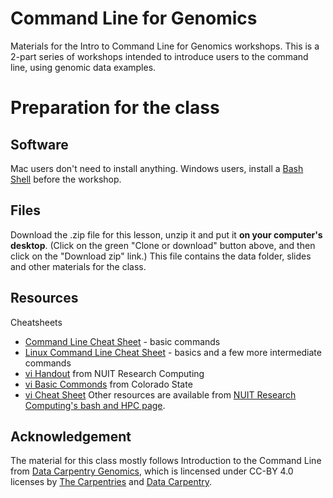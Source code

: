 # Command Line for Genomics
Materials for the Intro to Command Line for Genomics workshops. This is a 2-part series of workshops intended to introduce users to the command line, using genomic data examples. 

# Preparation for the class
## Software
Mac users don't need to install anything. Windows users, install a [Bash Shell](https://workshops.rcs.northwestern.edu/install/bash/) before the workshop.

## Files
Download the .zip file for this lesson, unzip it and put it **on your computer's desktop**. (Click on the green "Clone or download" button above, and then click on the "Download zip" link.) This file contains the data folder, slides and other materials for the class.

## Resources
Cheatsheets
* [Command Line Cheat Sheet](https://www.git-tower.com/blog/command-line-cheat-sheet/) - basic commands
* [Linux Command Line Cheat Sheet](https://www.cheatography.com/davechild/cheat-sheets/linux-command-line/pdf/) - basics and a few more intermediate commands
* [vi Handout](https://nuitrcs.github.io/commandlineworkshop/vibasics.pdf) from NUIT Research Computing
* [vi Basic Commonds](https://www.cs.colostate.edu/helpdocs/vi.html) from Colorado State 
* [vi Cheat Sheet](https://downloads.gosquared.com/help_sheets/10/VI%20Help%20Sheet%20outlined.pdf)
Other resources are available from [NUIT Research Computing's bash and HPC page](https://github.com/nuitrcs/bash_hpc_workshops).

## Acknowledgement
The material for this class mostly follows Introduction to the Command Line from [Data Carpentry Genomics](https://datacarpentry.org/genomics-workshop/), which is lincensed under CC-BY 4.0 licenses by [The Carpentries](https://carpentries.org/) and [Data Carpentry](http://datacarpentry.org/).
